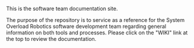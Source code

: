 This is the software team documentation site.

The purpose of the repository is to service as a reference for the System Overload Robotics software development team regarding general information on both tools and processes. Please click on the "WIKI" link at the top to review the documentation.
